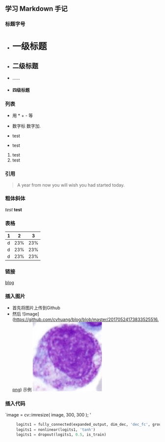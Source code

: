 ## 学习 Markdown 手记
### 标题字号
* # 一级标题
* ## 二级标题
* ......
* #### 四级标题
### 列表
* 用 * + - 等
* 数字标 数字加.

* test
* test

1. test
2. test

### 引用
> A year from now you will wish you had started today.

### 粗体斜体
*test*  **test** 

### 表格
1 | 2 | 3
----|------|----
d | 23%  | 23%
d | 23%  | 23%
d | 23%  | 23%

### 链接
[blog](http://www.cnblogs.com/penguins/)

### 插入图片
* 首先将图片上传到Github
* 然后 ![image] (https://github.com/cvhuang/blog/blob/master/20170524173833525516.png)
示例
![image](https://github.com/cvhuang/blog/blob/master/20170524173833525516.png)

### 插入代码

`image = cv::imresize( image, 300, 300 );  '

```python
     logits1 = fully_connected(expanded_output, dim_dec, 'dec_fc', group_id=1)
     logits1 = nonlinear(logits1, 'tanh')
     logits1 = dropout(logits1, 0.5, is_train)  
 ```


